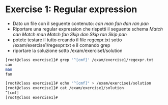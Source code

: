 # Exercise 1: Regular expression
- Dato un file con il seguente contenuto:
  _can
  man
  fan
  dan
  ran
  pan_
- Riportare una regular expression che rispetti il seguente schema
  _Match can
  Match man
  Match fan
  Skip dan
  Skip ran
  Skip pan_
- potete testare il tutto creando il file regexpr.txt sotto /exam/exercise1/regexpr.txt e il comando grep
- riportare la soluzione sotto /exam/exercise1/solution
```bash
[root@class exercise1]# grep '^[cmf]' /exam/exercise1/regexpr.txt
can
man
fan

[root@class exercise1]# echo "^[cmf]" > /exam/exercise1/solution
[root@class exercise1]# cat /exam/exercise1/solution
^[cmf]
[root@class exercise1]#
```
